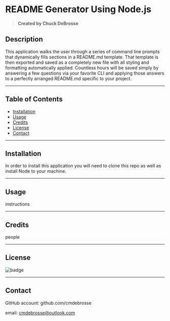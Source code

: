 <h1>README Generator Using Node.js</h1>

> **Created by Chuck DeBrosse**

## Description
This application walks the user through a series of command line prompts that dynamically fills sections in a README.md template. That template is then exported and saved as a completely new file with all styling and formatting automatically applied. Countless hours will be saved simply by answering a few questions via your favorite CLI and applying those answers to a perfectly arranged README.md specific to your project.

---

  ## Table of Contents
  - [Installation](#installation)
  - [Usage](#usage)
  - [Credits](#credits)
  - [License](#license)
  - [Contact](#contact)

  ---

  ## Installation
  In order to install this application you will need to clone this repo as well as install Node to your machine.

  ---

  ## Usage
  instructions

  ---

  ## Credits
  people

  ---

  ## License
  ![badge](https://img.shields.io/badge/GPLv2-license-blue)
  
  ---

  ## Contact
  GitHub account: github.com/cmdebrosse

  email: cmdebrosse@outlook.com
